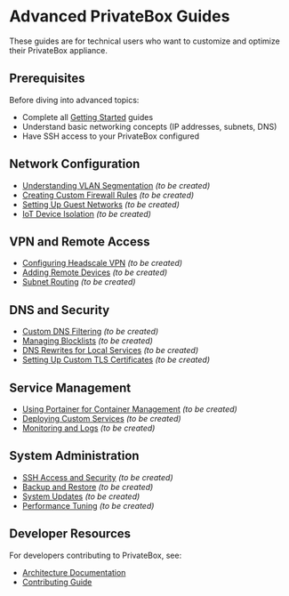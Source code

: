# Advanced PrivateBox Guides

These guides are for technical users who want to customize and optimize their PrivateBox appliance.

## Prerequisites

Before diving into advanced topics:
- Complete all [Getting Started](../getting-started/) guides
- Understand basic networking concepts (IP addresses, subnets, DNS)
- Have SSH access to your PrivateBox configured

## Network Configuration

- [Understanding VLAN Segmentation](./vlan-configuration.md) *(to be created)*
- [Creating Custom Firewall Rules](./custom-firewall-rules.md) *(to be created)*
- [Setting Up Guest Networks](./guest-networks.md) *(to be created)*
- [IoT Device Isolation](./iot-isolation.md) *(to be created)*

## VPN and Remote Access

- [Configuring Headscale VPN](./headscale-vpn.md) *(to be created)*
- [Adding Remote Devices](./remote-devices.md) *(to be created)*
- [Subnet Routing](./subnet-routing.md) *(to be created)*

## DNS and Security

- [Custom DNS Filtering](./custom-dns-filtering.md) *(to be created)*
- [Managing Blocklists](./managing-blocklists.md) *(to be created)*
- [DNS Rewrites for Local Services](./dns-rewrites.md) *(to be created)*
- [Setting Up Custom TLS Certificates](./custom-tls.md) *(to be created)*

## Service Management

- [Using Portainer for Container Management](./portainer.md) *(to be created)*
- [Deploying Custom Services](./custom-services.md) *(to be created)*
- [Monitoring and Logs](./monitoring-logs.md) *(to be created)*

## System Administration

- [SSH Access and Security](./ssh-access.md) *(to be created)*
- [Backup and Restore](./backup-restore.md) *(to be created)*
- [System Updates](./system-updates.md) *(to be created)*
- [Performance Tuning](./performance-tuning.md) *(to be created)*

## Developer Resources

For developers contributing to PrivateBox, see:
- [Architecture Documentation](/docs/architecture/)
- [Contributing Guide](/docs/contributing/)
